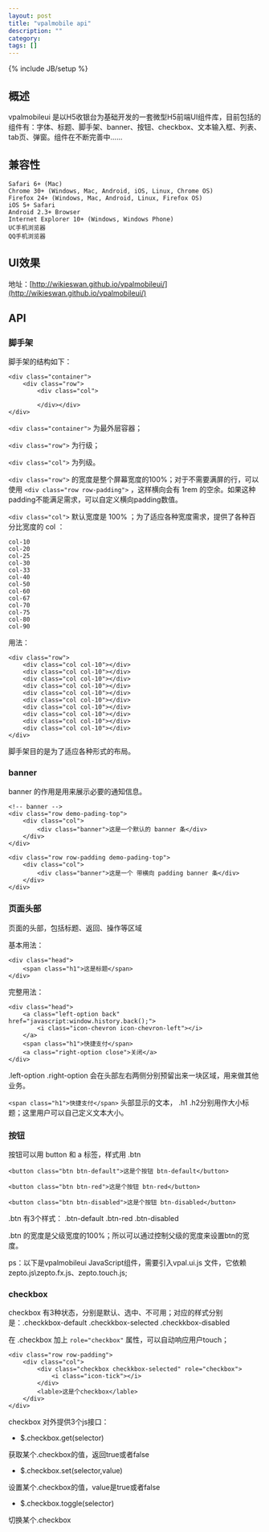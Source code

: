 ```yaml
---
layout: post
title: "vpalmobile api"
description: ""
category: 
tags: []
---
```

{% include JB/setup %}

## 概述

vpalmobileui 是以H5收银台为基础开发的一套微型H5前端UI组件库，目前包括的组件有：字体、标题、脚手架、banner、按钮、checkbox、文本输入框、列表、tab页、弹窗。组件在不断完善中……

## 兼容性

	Safari 6+ (Mac)
	Chrome 30+ (Windows, Mac, Android, iOS, Linux, Chrome OS)
	Firefox 24+ (Windows, Mac, Android, Linux, Firefox OS)
	iOS 5+ Safari
	Android 2.3+ Browser
	Internet Explorer 10+ (Windows, Windows Phone)
	UC手机浏览器
	QQ手机浏览器

## UI效果

地址：[http://wikieswan.github.io/vpalmobileui/](http://wikieswan.github.io/vpalmobileui/)

## API

### 脚手架

脚手架的结构如下：

	<div class="container">
		<div class="row">
			<div class="col">
				
			</div></div>
	</div>


```<div class="container">``` 为最外层容器；

```<div class="row">``` 为行级；

```<div class="col">``` 为列级。

```<div class="row">``` 的宽度是整个屏幕宽度的100%；对于不需要满屏的行，可以使用 ```<div class="row row-padding">``` ，这样横向会有 1rem 的空余。如果这种padding不能满足需求，可以自定义横向padding数值。

```<div class="col">``` 默认宽度是 100% ；为了适应各种宽度需求，提供了各种百分比宽度的 col ：

	col-10
	col-20
	col-25
	col-30
	col-33
	col-40
	col-50
	col-60
	col-67
	col-70
	col-75
	col-80
	col-90

用法：

	<div class="row">
		<div class="col col-10"></div>
		<div class="col col-10"></div>
		<div class="col col-10"></div>
		<div class="col col-10"></div>
		<div class="col col-10"></div>
		<div class="col col-10"></div>
		<div class="col col-10"></div>
		<div class="col col-10"></div>
		<div class="col col-10"></div>
		<div class="col col-10"></div>
	</div>

脚手架目的是为了适应各种形式的布局。



### banner

banner 的作用是用来展示必要的通知信息。

	<!-- banner -->
	<div class="row demo-pading-top">
		<div class="col">
			<div class="banner">这是一个默认的 banner 条</div>
		</div>
	</div>

	<div class="row row-padding demo-pading-top">
		<div class="col">
			<div class="banner">这是一个 带横向 padding banner 条</div>
		</div>
	</div>

### 页面头部

页面的头部，包括标题、返回、操作等区域

基本用法：

	<div class="head">
		<span class="h1">这是标题</span>
	</div>

完整用法：

	<div class="head">
		<a class="left-option back"  href="javascript:window.history.back();">
			<i class="icon-chevron icon-chevron-left"></i>
		</a>
		<span class="h1">快捷支付</span>
		<a class="right-option close">关闭</a>
	</div>

.left-option .right-option 会在头部左右两侧分别预留出来一块区域，用来做其他业务。

```<span class="h1">快捷支付</span>``` 头部显示的文本， .h1 .h2分别用作大小标题；这里用户可以自己定义文本大小。


### 按钮

按钮可以用 button 和 a 标签，样式用 .btn

	<button class="btn btn-default">这是个按钮 btn-default</button>

	<button class="btn btn-red">这是个按钮 btn-red</button>
	
	<button class="btn btn-disabled">这是个按钮 btn-disabled</button>

.btn 有3个样式： .btn-default .btn-red .btn-disabled 

.btn 的宽度是父级宽度的100%；所以可以通过控制父级的宽度来设置btn的宽度。


ps：以下是vpalmobileui JavaScript组件，需要引入vpal.ui.js 文件，它依赖zepto.js\zepto.fx.js、zepto.touch.js;

### checkbox 

checkbox 有3种状态，分别是默认、选中、不可用；对应的样式分别是：.checkkbox-default .checkkbox-selected .checkkbox-disabled

在 .checkbox 加上 ```role="checkbox"``` 属性，可以自动响应用户touch；

	<div class="row row-padding">
		<div class="col">
			<div class="checkbox checkkbox-selected" role="checkbox">
				<i class="icon-tick"></i>
			</div>
			<lable>这是个checkbox</lable>
		</div>
	</div>

checkbox 对外提供3个js接口：

+ $.checkbox.get(selector)

获取某个.checkbox的值，返回true或者false

+ $.checkbox.set(selector,value)

设置某个.checkbox的值，value是true或者false

+ $.checkbox.toggle(selector)

切换某个.checkbox



































